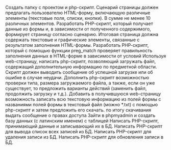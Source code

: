 Создать папку с проектом и php-скрипт.
Сценарий страницы должен предлагать пользователю HTML-форму, включающую различные элементы (текстовые поля, списки, кнопки). В сумме не менее 10 различных элементов.
Разработать РНР-скрипт, который получает данные из формы и, в зависимости от полученного содержимого, формирует страницу согласно сценарию. Итоговая страница должна содержать текстовые и графические элементы, связанные с результатом заполнения HTML-формы.
Разработать РНР-скрипт, который с помощью функции preg_match проверяет правильность заполнения данных в HTML-форме в зависимости от условий
Используя web-страницу, написать php-скрипт, позволяющий загружать файл, содержащий дополнительную информацию по предметной области. Скрипт должен выводить сообщение об успешной загрузке или об ошибке в случае неудачи.
Дополнить php-скрипт возможностью проверки типа, размера загружаемого файла, а также, если он уже существует, то предложить варианты действий (заменить файл, продолжить загрузку и т.д.).
Добавить в получившуюся web-страницу возможность записать всю текстовую информацию из полей формы с названиями полей формы в текстовый файл (можно *.txt) с помощью php-скрипт и затем предложить его скачать. по итогу скачивания выдать сообщение о правах доступа
Зайти в phpmyadmin  и создать базу данных (с латинским именем) с таблицей
Написать PHP-скрипт, принимающий данные и записывающий их в БД.
Написать PHP-скрипт для вывода список всех записей из БД.
Написать PHP-скрипт для удаления записи из БД.
Написать PHP-скрипт для обновления записи в БД.
